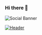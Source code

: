 ### Hi there 👋

![Social Banner](https://github.com/robert-inkpen/robert-inkpen/assets/static_header.png)




[![Header](https://raw.githubusercontent.com/MartinHeinz/<OWNER>/<OWNER>/readme_header.png "Header")](https://some-url.dev/)

<!--
**robert-inkpen/robert-inkpen** is a ✨ _special_ ✨ repository because its `README.md` (this file) appears on your GitHub profile.

Here are some ideas to get you started:

- 🔭 I’m currently working on ...
- 🌱 I’m currently learning ...
- 👯 I’m looking to collaborate on ...
- 🤔 I’m looking for help with ...
- 💬 Ask me about ...
- 📫 How to reach me: ...
- 😄 Pronouns: ...
- ⚡ Fun fact: ...
-->
